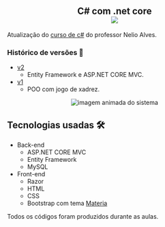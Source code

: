 <h2 align="center">
	C# com .net core
	<br>
	<a href="https://img.shields.io/badge/progress-WIP-blue">
		<img src="https://img.shields.io/badge/progress-WIP-blue" align="center">
	</a>
	<br>
</h2>


Atualização do [curso de c#](https://www.udemy.com/course/programacao-orientada-a-objetos-csharp/) do professor Nelio Alves.


### Histórico de versões 📅
- [v2](https://github.com/AndersonMarquess/Cshap-with-dotnet-core)
	- Entity Framework e ASP.NET CORE MVC.
- [v1](https://github.com/AndersonMarquess/Jogo-de-xadrez-curso-udemy)
	- POO com jogo de xadrez.

<p align="center">
    <img src="https://i.ibb.co/5GCsQtj/Sales-Web-AM.gif" align="center" alt="imagem animada do sistema">
</p>

## Tecnologias usadas 🛠
- Back-end
	- ASP.NET CORE MVC
	- Entity Framework
	- MySQL
- Front-end
	- Razor
	- HTML
	- CSS
	- Bootstrap com tema [Materia](https://bootswatch.com/materia/)
	
Todos os códigos foram produzidos durante as aulas.
